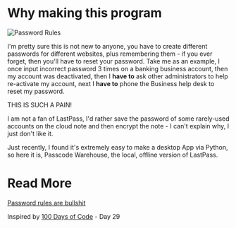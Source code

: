 # Why making this program

![Password Rules](https://pbs.twimg.com/media/CMKb_QvUAAAZ2vH?format=png&name=small)

I'm pretty sure this is not new to anyone, you have to create different passwords for different websites, plus remembering them - if you ever forget, then you'll have to reset your password. Take me as an example, I once input incorrect password 3 times on a banking business account, then my account was deactivated, then I **have to** ask other administrators to help re-activate my account, next I **have to** phone the Business help desk to reset my password.

THIS IS SUCH A PAIN!

I am not a fan of LastPass, I'd rather save the password of some rarely-used accounts on the cloud note and then encrypt the note - I can't explain why, I just don't like it.

Just recently, I found it's extremely easy to make a desktop App via Python, so here it is, Passcode Warehouse, the local, offline version of LastPass.



# Read More
[Password rules are bullshit](https://blog.codinghorror.com/password-rules-are-bullshit/)

Inspired by [100 Days of Code](https://www.udemy.com/course/100-days-of-code/) - Day 29
